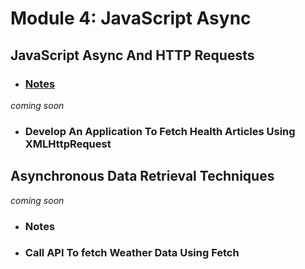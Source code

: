 # Module 4: JavaScript Async

## JavaScript Async And HTTP Requests


- ### [Notes](./01-JavaScriptAsyncAndHTTPRequests/notes.md)
*coming soon*
- ### Develop An Application To Fetch Health Articles Using XMLHttpRequest

## Asynchronous Data Retrieval Techniques

*coming soon*
- ### Notes
- ### Call API To fetch Weather Data Using Fetch
